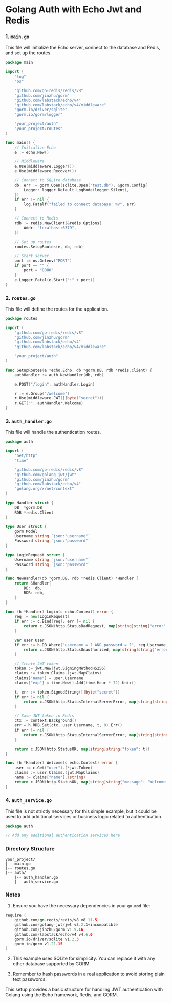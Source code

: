 # Golang Auth with Echo Jwt and Redis

### 1. `main.go`
This file will initialize the Echo server, connect to the database and Redis, and set up the routes.

```go
package main

import (
	"log"
	"os"

	"github.com/go-redis/redis/v8"
	"github.com/jinzhu/gorm"
	"github.com/labstack/echo/v4"
	"github.com/labstack/echo/v4/middleware"
	"gorm.io/driver/sqlite"
	"gorm.io/gorm/logger"

	"your_project/auth"
	"your_project/routes"
)

func main() {
	// Initialize Echo
	e := echo.New()

	// Middleware
	e.Use(middleware.Logger())
	e.Use(middleware.Recover())

	// Connect to SQLite database
	db, err := gorm.Open(sqlite.Open("test.db"), &gorm.Config{
		Logger: logger.Default.LogMode(logger.Silent),
	})
	if err != nil {
		log.Fatalf("failed to connect database: %v", err)
	}

	// Connect to Redis
	rdb := redis.NewClient(&redis.Options{
		Addr: "localhost:6379",
	})

	// Set up routes
	routes.SetupRoutes(e, db, rdb)

	// Start server
	port := os.Getenv("PORT")
	if port == "" {
		port = "8080"
	}
	e.Logger.Fatal(e.Start(":" + port))
}
```

### 2. `routes.go`
This file will define the routes for the application.

```go
package routes

import (
	"github.com/go-redis/redis/v8"
	"github.com/jinzhu/gorm"
	"github.com/labstack/echo/v4"
	"github.com/labstack/echo/v4/middleware"

	"your_project/auth"
)

func SetupRoutes(e *echo.Echo, db *gorm.DB, rdb *redis.Client) {
	authHandler := auth.NewHandler(db, rdb)

	e.POST("/login", authHandler.Login)

	r := e.Group("/welcome")
	r.Use(middleware.JWT([]byte("secret")))
	r.GET("", authHandler.Welcome)
}
```

### 3. `auth_handler.go`
This file will handle the authentication routes.

```go
package auth

import (
	"net/http"
	"time"

	"github.com/go-redis/redis/v8"
	"github.com/golang-jwt/jwt"
	"github.com/jinzhu/gorm"
	"github.com/labstack/echo/v4"
	"golang.org/x/net/context"
)

type Handler struct {
	DB  *gorm.DB
	RDB *redis.Client
}

type User struct {
	gorm.Model
	Username string `json:"username"`
	Password string `json:"password"`
}

type LoginRequest struct {
	Username string `json:"username"`
	Password string `json:"password"`
}

func NewHandler(db *gorm.DB, rdb *redis.Client) *Handler {
	return &Handler{
		DB:  db,
		RDB: rdb,
	}
}

func (h *Handler) Login(c echo.Context) error {
	req := new(LoginRequest)
	if err := c.Bind(req); err != nil {
		return c.JSON(http.StatusBadRequest, map[string]string{"error": "Invalid request"})
	}

	var user User
	if err := h.DB.Where("username = ? AND password = ?", req.Username, req.Password).First(&user).Error; err != nil {
		return c.JSON(http.StatusUnauthorized, map[string]string{"error": "Invalid username or password"})
	}

	// Create JWT token
	token := jwt.New(jwt.SigningMethodHS256)
	claims := token.Claims.(jwt.MapClaims)
	claims["name"] = user.Username
	claims["exp"] = time.Now().Add(time.Hour * 72).Unix()

	t, err := token.SignedString([]byte("secret"))
	if err != nil {
		return c.JSON(http.StatusInternalServerError, map[string]string{"error": "Could not generate token"})
	}

	// Save JWT token in Redis
	ctx := context.Background()
	err = h.RDB.Set(ctx, user.Username, t, 0).Err()
	if err != nil {
		return c.JSON(http.StatusInternalServerError, map[string]string{"error": "Could not save token"})
	}

	return c.JSON(http.StatusOK, map[string]string{"token": t})
}

func (h *Handler) Welcome(c echo.Context) error {
	user := c.Get("user").(*jwt.Token)
	claims := user.Claims.(jwt.MapClaims)
	name := claims["name"].(string)
	return c.JSON(http.StatusOK, map[string]string{"message": "Welcome " + name})
}
```

### 4. `auth_service.go`
This file is not strictly necessary for this simple example, but it could be used to add additional services or business logic related to authentication.

```go
package auth

// Add any additional authentication services here
```

### Directory Structure

```
your_project/
|-- main.go
|-- routes.go
|-- auth/
    |-- auth_handler.go
    |-- auth_service.go
```

### Notes
1. Ensure you have the necessary dependencies in your `go.mod` file:

```go
require (
    github.com/go-redis/redis/v8 v8.11.5
    github.com/golang-jwt/jwt v3.2.1+incompatible
    github.com/jinzhu/gorm v1.9.16
    github.com/labstack/echo/v4 v4.6.0
    gorm.io/driver/sqlite v1.2.3
    gorm.io/gorm v1.21.15
)
```

2. This example uses SQLite for simplicity. You can replace it with any other database supported by GORM.

3. Remember to hash passwords in a real application to avoid storing plain text passwords.

This setup provides a basic structure for handling JWT authentication with Golang using the Echo framework, Redis, and GORM.

